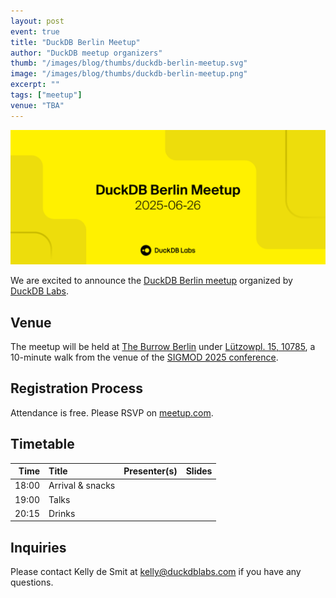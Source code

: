 ```yaml
---
layout: post
event: true
title: "DuckDB Berlin Meetup"
author: "DuckDB meetup organizers"
thumb: "/images/blog/thumbs/duckdb-berlin-meetup.svg"
image: "/images/blog/thumbs/duckdb-berlin-meetup.png"
excerpt: ""
tags: ["meetup"]
venue: "TBA"
---
```


<img src="/images/blog/thumbs/duckdb-berlin-meetup.svg"
     alt="DuckDB Berlin Meetup Splashscreen"
     width="680"
     />

We are excited to announce the [DuckDB Berlin meetup](https://www.meetup.com/duckdb/events/304415344/) organized by [DuckDB Labs](https://duckdblabs.com/).

## Venue

The meetup will be held at [The Burrow Berlin](https://www.the-burrow-berlin.de/en/theburrow) under [Lützowpl. 15, 10785](https://maps.app.goo.gl/8oRangkZ52mZRnvX9), a 10-minute walk from the venue of the [SIGMOD 2025 conference](https://2025.sigmod.org/).

## Registration Process

Attendance is free. Please RSVP on [meetup.com]().

## Timetable

| Time  | Title   | Presenter(s) | Slides |
|------:|:--------|:-------------|--------|
| 18:00 | Arrival & snacks | |
| 19:00 | Talks            | |
| 20:15 | Drinks           | |

## Inquiries

Please contact Kelly de Smit at [kelly@duckdblabs.com](mailto:kelly@duckdblabs.com) if you have any questions.

